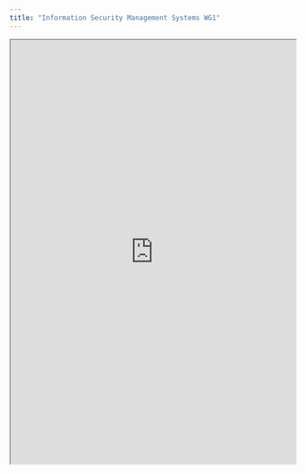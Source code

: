 ```yaml
---
title: "Information Security Management Systems WG1"
---
```



<iframe height="750" width="100%" src="https://ewelton.github.io/ktest/wiki.html#Information%20Security%20Management%20Systems%20WG1"></iframe>
